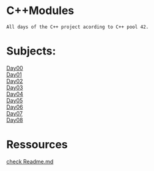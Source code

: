 # C++Modules
    All days of the C++ project acording to C++ pool 42.

# Subjects:

<a href="https://cdn.intra.42.fr/pdf/pdf/23210/en.subject.pdf">Day00</a>
<br>
<a href="https://cdn.intra.42.fr/pdf/pdf/22589/en.subject.pdf">Day01</a>
<br>
<a href="https://cdn.intra.42.fr/pdf/pdf/13163/en.subject.pdf">Day02</a>
<br>
<a href="https://cdn.intra.42.fr/pdf/pdf/22418/en.subject.pdf">Day03</a>
<br>
<a href="https://cdn.intra.42.fr/pdf/pdf/21412/en.subject.pdf">Day04</a>
<br> 
<a href="https://cdn.intra.42.fr/pdf/pdf/25936/en.subject.pdf">Day05</a>
<br> 
<a href="https://cdn.intra.42.fr/pdf/pdf/25812/en.subject.pdf">Day06</a>
<br> 
<a href="https://cdn.intra.42.fr/pdf/pdf/25823/en.subject.pdf">Day07</a>
<br> 
<a href="https://cdn.intra.42.fr/pdf/pdf/25939/en.subject.pdf">Day08</a>

# Ressources

<a href="https://github.com/zainabdnaya/Learning_Cpp">check Readme.md</a>